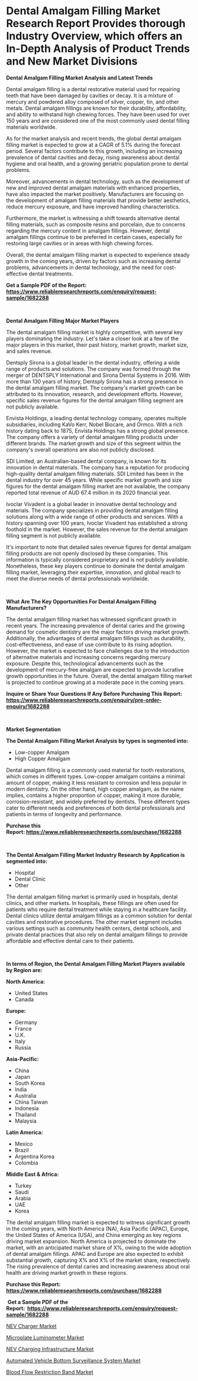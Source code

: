 <p><h1>Dental Amalgam Filling Market Research Report Provides thorough Industry Overview, which offers an In-Depth Analysis of Product Trends and New Market Divisions</h1></p><p><strong>Dental Amalgam Filling Market Analysis and Latest Trends</strong></p>
<p><p>Dental amalgam filling is a dental restorative material used for repairing teeth that have been damaged by cavities or decay. It is a mixture of mercury and powdered alloy composed of silver, copper, tin, and other metals. Dental amalgam fillings are known for their durability, affordability, and ability to withstand high chewing forces. They have been used for over 150 years and are considered one of the most commonly used dental filling materials worldwide.</p><p>As for the market analysis and recent trends, the global dental amalgam filling market is expected to grow at a CAGR of 5.1% during the forecast period. Several factors contribute to this growth, including an increasing prevalence of dental cavities and decay, rising awareness about dental hygiene and oral health, and a growing geriatric population prone to dental problems.</p><p>Moreover, advancements in dental technology, such as the development of new and improved dental amalgam materials with enhanced properties, have also impacted the market positively. Manufacturers are focusing on the development of amalgam filling materials that provide better aesthetics, reduce mercury exposure, and have improved handling characteristics.</p><p>Furthermore, the market is witnessing a shift towards alternative dental filling materials, such as composite resins and porcelain, due to concerns regarding the mercury content in amalgam fillings. However, dental amalgam fillings continue to be preferred in certain cases, especially for restoring large cavities or in areas with high chewing forces.</p><p>Overall, the dental amalgam filling market is expected to experience steady growth in the coming years, driven by factors such as increasing dental problems, advancements in dental technology, and the need for cost-effective dental treatments.</p></p>
<p><strong>Get a Sample PDF of the Report:&nbsp; <a href="https://www.reliableresearchreports.com/enquiry/request-sample/1682288">https://www.reliableresearchreports.com/enquiry/request-sample/1682288</a></strong></p>
<p>&nbsp;</p>
<p><strong>Dental Amalgam Filling Major Market Players</strong></p>
<p><p>The dental amalgam filling market is highly competitive, with several key players dominating the industry. Let's take a closer look at a few of the major players in this market, their past history, market growth, market size, and sales revenue.</p><p>Dentsply Sirona is a global leader in the dental industry, offering a wide range of products and solutions. The company was formed through the merger of DENTSPLY International and Sirona Dental Systems in 2016. With more than 130 years of history, Dentsply Sirona has a strong presence in the dental amalgam filling market. The company's market growth can be attributed to its innovation, research, and development efforts. However, specific sales revenue figures for the dental amalgam filling segment are not publicly available.</p><p>Envista Holdings, a leading dental technology company, operates multiple subsidiaries, including KaVo Kerr, Nobel Biocare, and Ormco. With a rich history dating back to 1875, Envista Holdings has a strong global presence. The company offers a variety of dental amalgam filling products under different brands. The market growth and size of this segment within the company's overall operations are also not publicly disclosed.</p><p>SDI Limited, an Australian-based dental company, is known for its innovation in dental materials. The company has a reputation for producing high-quality dental amalgam filling materials. SDI Limited has been in the dental industry for over 45 years. While specific market growth and size figures for the dental amalgam filling market are not available, the company reported total revenue of AUD 67.4 million in its 2020 financial year.</p><p>Ivoclar Vivadent is a global leader in innovative dental technology and materials. The company specializes in providing dental amalgam filling solutions along with a wide range of other products and services. With a history spanning over 100 years, Ivoclar Vivadent has established a strong foothold in the market. However, the sales revenue for the dental amalgam filling segment is not publicly available.</p><p>It's important to note that detailed sales revenue figures for dental amalgam filling products are not openly disclosed by these companies. This information is typically considered proprietary and is not publicly available. Nonetheless, these key players continue to dominate the dental amalgam filling market, leveraging their expertise, innovation, and global reach to meet the diverse needs of dental professionals worldwide.</p></p>
<p>&nbsp;</p>
<p><strong>What Are The Key Opportunities For Dental Amalgam Filling Manufacturers?</strong></p>
<p><p>The dental amalgam filling market has witnessed significant growth in recent years. The increasing prevalence of dental caries and the growing demand for cosmetic dentistry are the major factors driving market growth. Additionally, the advantages of dental amalgam fillings such as durability, cost-effectiveness, and ease of use contribute to its rising adoption. However, the market is expected to face challenges due to the introduction of alternative materials and increasing concerns regarding mercury exposure. Despite this, technological advancements such as the development of mercury-free amalgam are expected to provide lucrative growth opportunities in the future. Overall, the dental amalgam filling market is projected to continue growing at a moderate pace in the coming years.</p></p>
<p><strong>Inquire or Share Your Questions If Any Before Purchasing This Report: <a href="https://www.reliableresearchreports.com/enquiry/pre-order-enquiry/1682288">https://www.reliableresearchreports.com/enquiry/pre-order-enquiry/1682288</a></strong></p>
<p>&nbsp;</p>
<p><strong>Market Segmentation</strong></p>
<p><strong>The Dental Amalgam Filling Market Analysis by types is segmented into:</strong></p>
<p><ul><li>Low-copper Amalgam</li><li>High Copper Amalgam</li></ul></p>
<p><p>Dental amalgam filling is a commonly used material for tooth restorations, which comes in different types. Low-copper amalgam contains a minimal amount of copper, making it less resistant to corrosion and less popular in modern dentistry. On the other hand, high copper amalgam, as the name implies, contains a higher proportion of copper, making it more durable, corrosion-resistant, and widely preferred by dentists. These different types cater to different needs and preferences of both dental professionals and patients in terms of longevity and performance.</p></p>
<p><strong>Purchase this Report:&nbsp;<a href="https://www.reliableresearchreports.com/purchase/1682288">https://www.reliableresearchreports.com/purchase/1682288</a></strong></p>
<p>&nbsp;</p>
<p><strong>The Dental Amalgam Filling Market Industry Research by Application is segmented into:</strong></p>
<p><ul><li>Hospital</li><li>Dental Clinic</li><li>Other</li></ul></p>
<p><p>The dental amalgam filling market is primarily used in hospitals, dental clinics, and other markets. In hospitals, these fillings are often used for patients who require dental treatment while staying in a healthcare facility. Dental clinics utilize dental amalgam fillings as a common solution for dental cavities and restorative procedures. The other market segment includes various settings such as community health centers, dental schools, and private dental practices that also rely on dental amalgam fillings to provide affordable and effective dental care to their patients.</p></p>
<p>&nbsp;</p>
<p><strong>In terms of Region, the Dental Amalgam Filling Market Players available by Region are:</strong></p>
<p>
    <p> <strong> North America: </strong>
        <ul>
            <li>United States</li>
            <li>Canada</li>
        </ul>
        </p> 
    <p> <strong> Europe: </strong>
        <ul>
            <li>Germany</li>
            <li>France</li>
            <li>U.K.</li>
            <li>Italy</li>
            <li>Russia</li>
        </ul>
        </p> 
    <p> <strong> Asia-Pacific: </strong>
        <ul>
            <li>China</li>
            <li>Japan</li>
            <li>South Korea</li>
            <li>India</li>
            <li>Australia</li>
            <li>China Taiwan</li>
            <li>Indonesia</li>
            <li>Thailand</li>
            <li>Malaysia</li>
        </ul>
        </p> 
    <p> <strong> Latin America: </strong>
        <ul>
            <li>Mexico</li>
            <li>Brazil</li>
            <li>Argentina Korea</li>
            <li>Colombia</li>
        </ul>
        </p> 
    <p> <strong> Middle East & Africa: </strong>
        <ul>
            <li>Turkey</li>
            <li>Saudi</li>
            <li>Arabia</li>
            <li>UAE</li>
            <li>Korea</li>
        </ul>
    </p>
    </p>
<p><p>The dental amalgam filling market is expected to witness significant growth in the coming years, with North America (NA), Asia Pacific (APAC), Europe, the United States of America (USA), and China emerging as key regions driving market expansion. North America is projected to dominate the market, with an anticipated market share of X%, owing to the wide adoption of dental amalgam fillings. APAC and Europe are also expected to exhibit substantial growth, capturing X% and X% of the market share, respectively. The rising prevalence of dental caries and increasing awareness about oral health are driving market growth in these regions.</p></p>
<p><strong>Purchase this Report: <a href="https://www.reliableresearchreports.com/purchase/1682288">https://www.reliableresearchreports.com/purchase/1682288</a></strong></p>
<p>&nbsp;<strong>Get a Sample PDF of the Report:&nbsp;&nbsp;<a href="https://www.reliableresearchreports.com/enquiry/request-sample/1682288">https://www.reliableresearchreports.com/enquiry/request-sample/1682288</a></strong></p>
<p><strong></strong></p>
<p><p><a href="https://www.linkedin.com/pulse/nev-charger-market-size-2023-2030-global-industrial/">NEV Charger Market</a></p><p><a href="https://medium.com/@reportmines/microplate-luminometer-market-size-cagr-trends-2024-2030-87581a250341">Microplate Luminometer Market</a></p><p><a href="https://www.linkedin.com/pulse/nev-charging-infrastructure-market-challenges-opportunities/">NEV Charging Infrastructure Market</a></p><p><a href="https://www.linkedin.com/pulse/decoding-automated-vehicle-bottom-surveillance-system-market/">Automated Vehicle Bottom Surveillance System Market</a></p><p><a href="https://medium.com/@drakesporer988/blood-flow-restriction-band-market-size-growth-forecast-2023-2030-6e3c6544afca">Blood Flow Restriction Band Market</a></p></p>